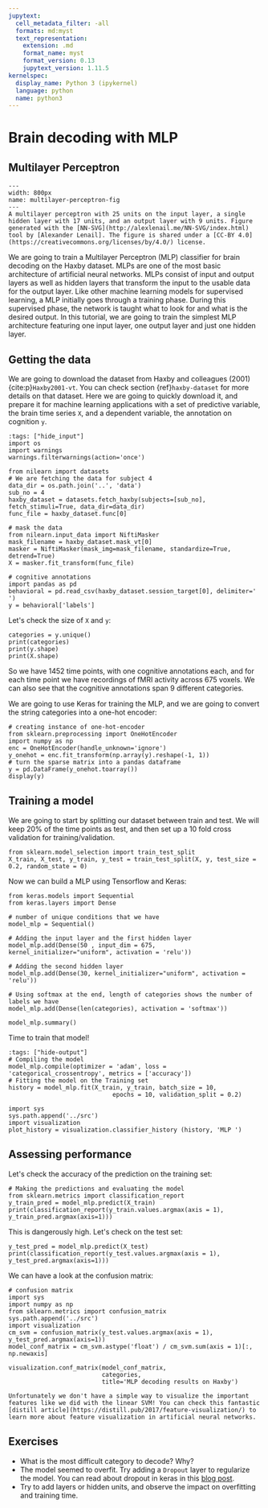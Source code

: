 ```yaml
---
jupytext:
  cell_metadata_filter: -all
  formats: md:myst
  text_representation:
    extension: .md
    format_name: myst
    format_version: 0.13
    jupytext_version: 1.11.5
kernelspec:
  display_name: Python 3 (ipykernel)
  language: python
  name: python3
---
```


# Brain decoding with MLP

## Multilayer Perceptron
```{figure} mlp_decoding/multilayer-perceptron.png
---
width: 800px
name: multilayer-perceptron-fig
---
A multilayer perceptron with 25 units on the input layer, a single hidden layer with 17 units, and an output layer with 9 units. Figure generated with the [NN-SVG](http://alexlenail.me/NN-SVG/index.html) tool by [Alexander Lenail]. The figure is shared under a [CC-BY 4.0](https://creativecommons.org/licenses/by/4.0/) license.
```
We are going to train a Multilayer Perceptron (MLP) classifier for brain decoding on the Haxby dataset. MLPs are one of the most basic architecture of artificial neural networks. MLPs consist of input and output layers as well as hidden layers that transform the input to the usable data for the output layer. Like other machine learning models for supervised learning, a MLP initially goes through a training phase. During this supervised phase, the network is taught what to look for and what is the desired output.
In this tutorial, we are going to train the simplest MLP architecture featuring one input layer, one output layer and just one hidden layer.

## Getting the data
We are going to download the dataset from Haxby and colleagues (2001) {cite:p}`Haxby2001-vt`. You can check section {ref}`haxby-dataset` for more details on that dataset. Here we are going to quickly download it, and prepare it for machine learning applications with a set of predictive variable, the brain time series `X`, and a dependent variable, the annotation on cognition `y`.
```{code-cell} python3
:tags: ["hide_input"]
import os
import warnings
warnings.filterwarnings(action='once')

from nilearn import datasets
# We are fetching the data for subject 4
data_dir = os.path.join('..', 'data')
sub_no = 4
haxby_dataset = datasets.fetch_haxby(subjects=[sub_no], fetch_stimuli=True, data_dir=data_dir)
func_file = haxby_dataset.func[0]

# mask the data
from nilearn.input_data import NiftiMasker
mask_filename = haxby_dataset.mask_vt[0]
masker = NiftiMasker(mask_img=mask_filename, standardize=True, detrend=True)
X = masker.fit_transform(func_file)

# cognitive annotations
import pandas as pd
behavioral = pd.read_csv(haxby_dataset.session_target[0], delimiter=' ')
y = behavioral['labels']
```

Let's check the size of `X` and `y`:
```{code-cell} python3
categories = y.unique()
print(categories)
print(y.shape)
print(X.shape)
```
So we have 1452 time points, with one cognitive annotations each, and for each time point we have recordings of fMRI activity across 675 voxels. We can also see that the cognitive annotations span 9 different categories.

We are going to use Keras for training the MLP, and we are going to convert the string categories into a one-hot encoder:

```{code-cell} python3
# creating instance of one-hot-encoder
from sklearn.preprocessing import OneHotEncoder
import numpy as np
enc = OneHotEncoder(handle_unknown='ignore')
y_onehot = enc.fit_transform(np.array(y).reshape(-1, 1))
# turn the sparse matrix into a pandas dataframe
y = pd.DataFrame(y_onehot.toarray())
display(y)
```

## Training a model
We are going to start by splitting our dataset between train and test. We will keep 20% of the time points as test, and then set up a 10 fold cross validation for training/validation.
```{code-cell} python3
from sklearn.model_selection import train_test_split
X_train, X_test, y_train, y_test = train_test_split(X, y, test_size = 0.2, random_state = 0)   
```

Now we can build a MLP using Tensorflow and Keras:
```{code-cell} python3
from keras.models import Sequential
from keras.layers import Dense

# number of unique conditions that we have
model_mlp = Sequential()

# Adding the input layer and the first hidden layer
model_mlp.add(Dense(50 , input_dim = 675, kernel_initializer="uniform", activation = 'relu'))

# Adding the second hidden layer
model_mlp.add(Dense(30, kernel_initializer="uniform", activation = 'relu'))

# Using softmax at the end, length of categories shows the number of labels we have
model_mlp.add(Dense(len(categories), activation = 'softmax'))

model_mlp.summary()
```

Time to train that model!
```{code-cell} python3
:tags: ["hide-output"]
# Compiling the model
model_mlp.compile(optimizer = 'adam', loss = 'categorical_crossentropy', metrics = ['accuracy'])
# Fitting the model on the Training set
history = model_mlp.fit(X_train, y_train, batch_size = 10,
                             epochs = 10, validation_split = 0.2)
```
```{code-cell} python3
import sys
sys.path.append('../src')
import visualization
plot_history = visualization.classifier_history (history, 'MLP ')
```

## Assessing performance
Let's check the accuracy of the prediction on the training set:
```{code-cell} python3
# Making the predictions and evaluating the model
from sklearn.metrics import classification_report
y_train_pred = model_mlp.predict(X_train)
print(classification_report(y_train.values.argmax(axis = 1), y_train_pred.argmax(axis=1)))
```
This is dangerously high. Let's check on the test set:
```{code-cell} python3
y_test_pred = model_mlp.predict(X_test)
print(classification_report(y_test.values.argmax(axis = 1), y_test_pred.argmax(axis=1)))
```

We can have a look at the confusion matrix:
```{code-cell} python3
# confusion matrix
import sys
import numpy as np
from sklearn.metrics import confusion_matrix
sys.path.append('../src')
import visualization
cm_svm = confusion_matrix(y_test.values.argmax(axis = 1), y_test_pred.argmax(axis=1))
model_conf_matrix = cm_svm.astype('float') / cm_svm.sum(axis = 1)[:, np.newaxis]

visualization.conf_matrix(model_conf_matrix,
                          categories,
                          title='MLP decoding results on Haxby')
```

```{warning}
Unfortunately we don't have a simple way to visualize the important features like we did with the linear SVM! You can check this fantastic [distill article](https://distill.pub/2017/feature-visualization/) to learn more about feature visualization in artificial neural networks.
```

## Exercises
 * What is the most difficult category to decode? Why?
 * The model seemed to overfit. Try adding a `Dropout` layer to regularize the model. You can read about dropout in keras in this [blog post](https://towardsdatascience.com/machine-learning-part-20-dropout-keras-layers-explained-8c9f6dc4c9ab).
 * Try to add layers or hidden units, and observe the impact on overfitting and training time.
